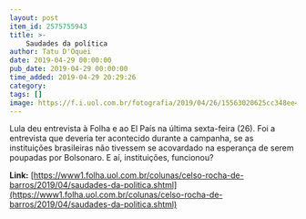 ```yaml
---
layout: post
item_id: 2575755943
title: >-
    Saudades da política
author: Tatu D'Oquei
date: 2019-04-29 00:00:00
pub_date: 2019-04-29 00:00:00
time_added: 2019-04-29 20:29:26
category: 
tags: []
image: https://f.i.uol.com.br/fotografia/2019/04/26/15563020625cc348ee4e05c_1556302062_3x2_rt.jpg
---
```


Lula deu entrevista à Folha e ao El País na última sexta-feira (26). Foi a entrevista que deveria ter acontecido durante a campanha, se as instituições brasileiras não tivessem se acovardado na esperança de serem poupadas por Bolsonaro. E aí, instituições, funcionou?

**Link:** [https://www1.folha.uol.com.br/colunas/celso-rocha-de-barros/2019/04/saudades-da-politica.shtml](https://www1.folha.uol.com.br/colunas/celso-rocha-de-barros/2019/04/saudades-da-politica.shtml)

